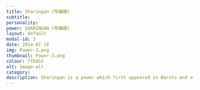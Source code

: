 ```yaml
---
title: Sharingan (写輪眼)
subtitle: 
personality: 
power: SHARINGAN (写輪眼)
layout: default
modal-id: 3
date: 2014-07-18
img: Power-3.png
thumbnail: Power-3.png
colour: ffb0b3
alt: image-alt
category: 
description: Sharingan is a power which first appeared in Naruto and offers the ability to observe and replicate and any technique she witnesses. However, abusing this power comes at a cost...
---
```

